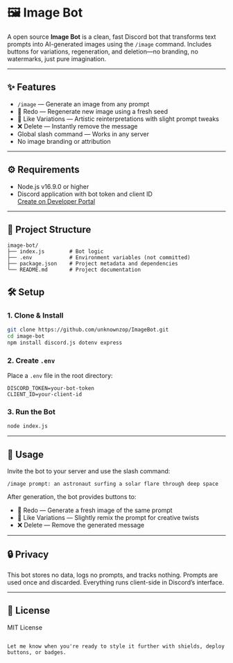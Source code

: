 # 🖼️ Image Bot

A open source **Image Bot** is a clean, fast Discord bot that transforms text prompts into AI-generated images using the `/image` command. Includes buttons for variations, regeneration, and deletion—no branding, no watermarks, just pure imagination.

---

## ✨ Features

- `/image` — Generate an image from any prompt
- 🔁 Redo — Regenerate new image using a fresh seed
- 🎨 Like Variations — Artistic reinterpretations with slight prompt tweaks
- ❌ Delete — Instantly remove the message
- Global slash command — Works in any server
- No image branding or attribution

---

## ⚙️ Requirements

- Node.js v16.9.0 or higher
- Discord application with bot token and client ID  
  [Create on Developer Portal](https://discord.com/developers/applications)

---

## 📂 Project Structure

```
image-bot/
├── index.js        # Bot logic
├── .env            # Environment variables (not committed)
├── package.json    # Project metadata and dependencies
└── README.md       # Project documentation
```

## 🛠️ Setup

### 1. Clone & Install

```bash
git clone https://github.com/unknownzop/ImageBot.git
cd image-bot
npm install discord.js dotenv express
```

### 2. Create `.env`

Place a `.env` file in the root directory:

```env
DISCORD_TOKEN=your-bot-token
CLIENT_ID=your-client-id
```

### 3. Run the Bot

```bash
node index.js
```

---

## 💬 Usage

Invite the bot to your server and use the slash command:

```
/image prompt: an astronaut surfing a solar flare through deep space
```

After generation, the bot provides buttons to:

- 🔁 Redo — Generate a fresh image of the same prompt
- 🎨 Like Variations — Slightly remix the prompt for creative twists
- ❌ Delete — Remove the generated message

---

## 🔒 Privacy

This bot stores no data, logs no prompts, and tracks nothing. Prompts are used once and discarded. Everything runs client-side in Discord’s interface.

---

## 📄 License

MIT License
```  

Let me know when you're ready to style it further with shields, deploy buttons, or badges.
```
